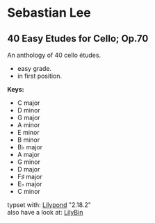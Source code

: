 # Sebastian Lee
## 40 Easy Etudes for Cello; Op.70

An anthology of 40 cello études.

- easy grade.
- in first position.

**Keys:**

- C major
- D minor
- G major
- A minor
- E minor
- B minor
- B♭ major
- A major
- G minor
- D major
- F♯ major
- E♭ major
- C minor

typset with: [Lilypond](http://lilypond.org) "2.18.2"  
also have a look at: [LilyBin](http://lilybin.com)
